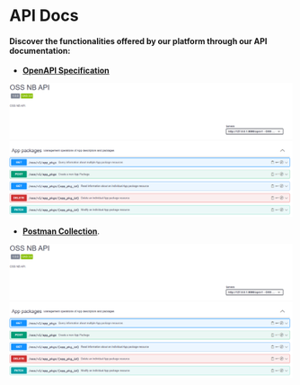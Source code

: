 # API Docs

#### Discover the functionalities offered by our platform through our API documentation:

- [**OpenAPI Specification**](https://app.swaggerhub.com/apis/HenriqueCruz/oss-nb_api/1.0.0) 

![Example Image](./images/openapi.png)

- [**Postman Collection**](<insert link>).

![Example Image](./images/openapi.png)




